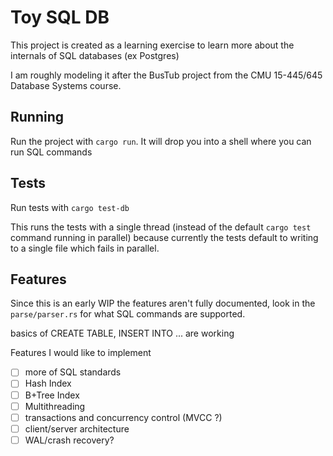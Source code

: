 
# Toy SQL DB

This project is created as a learning exercise to learn more about the internals of SQL databases (ex Postgres)

I am roughly modeling it after the BusTub project from the CMU 15-445/645 Database Systems course.

## Running

Run the project with `cargo run`. It will drop you into a shell where you can run SQL commands

## Tests

Run tests with `cargo test-db`

This runs the tests with a single thread (instead of the default `cargo test` command running in parallel) because currently the tests default to writing to a single file which fails in parallel.

## Features

Since this is an early WIP the features aren't fully documented, look in the `parse/parser.rs` for what SQL commands are supported.

basics of CREATE TABLE, INSERT INTO ... are working

Features I would like to implement

- [ ] more of SQL standards
- [ ] Hash Index
- [ ] B+Tree Index
- [ ] Multithreading
- [ ] transactions and concurrency control (MVCC ?)
- [ ] client/server architecture
- [ ] WAL/crash recovery?

